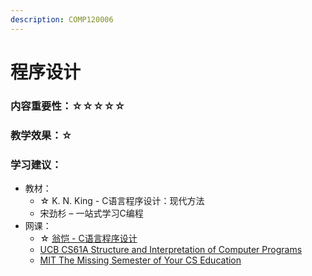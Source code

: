 ```yaml
---
description: COMP120006
---
```


# 程序设计

### 内容重要性：☆☆☆☆☆

### 教学效果：☆

### 学习建议：

* 教材：
  * ☆ K. N. King - C语言程序设计：现代方法
  * 宋劲杉 – 一站式学习C编程
* 网课：
  * ☆ [翁恺 - C语言程序设计](https://www.bilibili.com/video/BV1dr4y1n7vA)
  * [UCB CS61A Structure and Interpretation of Computer Programs](https://csdiy.wiki/%E7%BC%96%E7%A8%8B%E5%85%A5%E9%97%A8/CS61A/)
  * [MIT The Missing Semester of Your CS Education](https://csdiy.wiki/%E7%BC%96%E7%A8%8B%E5%85%A5%E9%97%A8/MIT-Missing-Semester/)

